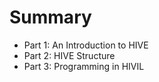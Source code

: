 # Summary

* Part 1: An Introduction to HIVE
* Part 2: HIVE Structure
* Part 3: Programming in HIVIL

